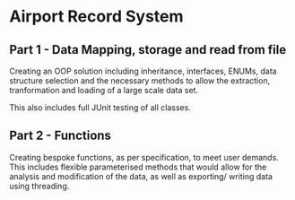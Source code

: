 <h1>Airport Record System</h1>

<h2>Part 1 - Data Mapping, storage and read from file</h2>

Creating an OOP solution including inheritance, interfaces, ENUMs, data structure selection and the necessary methods to allow the extraction, tranformation and loading of a large scale data set. 

This also includes full JUnit testing of all classes.

<h2>Part 2 - Functions</h2>

Creating bespoke functions, as per specification, to meet user demands. This includes flexible parameterised methods that would allow for the analysis and modification of the data, as well as exporting/ writing data using threading.

